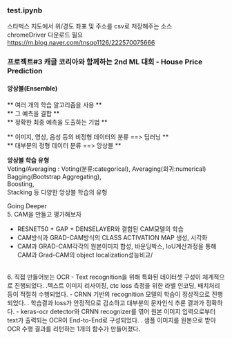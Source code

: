 ### test.ipynb
스타벅스 지도에서 위/경도 좌표 및 주소를 csv로 저장해주는 소스 <br>
chromeDriver 다운로드 필요
https://m.blog.naver.com/tnsqo1126/222570075666

### 프로젝트#3 캐글 코리아와 함께하는 2nd ML 대회 - House Price Prediction<br>

#### 앙상블(Ensemble) <br>
  ** 여러 개의 학습 알고리즘을 사용 **<br>
  ** 그 예측을 결합 **<br>
  ** 정확한 최종 예측을 도출하는 기법 ** <br>

  ** 이미지, 영상, 음성 등의 비정형 데이터의 분류 ==> 딥러닝 ** <br>
  ** 대부분의 정형 데이터 분류 ==> 앙상블 **<br>

  **앙상블 학습 유형**<br>
  Voting/Averaging : Voting(분류:categorical), Averaging(회귀:numerical) <br>
  Bagging(Bootstrap Aggregating), <br>
  Boosting, <br>
  Stacking 등 다양한 앙상블 학습의 유형<br>



Going Deeper<br>
5. CAM을 만들고 평가해보자<br>
   - RESNET50 + GAP + DENSELAYER와 결합된 CAM모델의 학습<br>
   - CAM방식과 GRAD-CAM방식의 CLASS ACTIVATION MAP 생성, 시각화<br>
   - CAM과 GRAD-CAM각각의 원본이미지 합성, 바운딩박스, IoU계산과정을 통해 CAM과 Grad-CAM의 object localization성능비교/ <br>
<br>
6. 직접 만들어보는 OCR
   - Text recognition을 위해 특화된 데이터셋 구성이 체계적으로 진행되었다.
    .텍스트 이미지 리사이징, ctc loss 측정을 위한 라벨 인코딩, 배치처리 등이 적절히 수행되었다.
   - CRNN 기반의 recognition 모델의 학습이 정상적으로 진행되었다.
    . 학습결과 loss가 안정적으로 감소하고 대부분의 문자인식 추론 결과가 정확하다.
   - keras-ocr detector와 CRNN recognizer를 엮어 원본 이미지 입력으로부터 text가 출력되는 OCR이 End-to-End로 구성되었다.
    . 샘플 이미지를 원본으로 받아 OCR 수행 결과를 리턴하는 1개의 함수가 만들어졌다.
    
